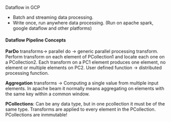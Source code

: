 
Dataflow in GCP

- Batch and streaming data processing.
- Write once, run anywhere data processing. (Run on apache spark, google dataflow and other platforms)

#### Dataflow Pipeline Concepts
**ParDo** transforms-> parallel do -> generic parallel processing transform. Perform transform on each element of PCollection1 and locate each one on a PCollection2. Each transform on a PC1 element produces one element, no element or multiple elements on PC2. User defined function -> distributed processing function.

**Aggregation** transforms -> Computing a single value from multiple input elements. In apache beam it normally means aggregating on elements with the same key within a common window.

**PCollections**: Can be any data type, but in one pcollection it must be of the same type. Transforms are applied to every element in the PCollection. PCollections are inmmutable!